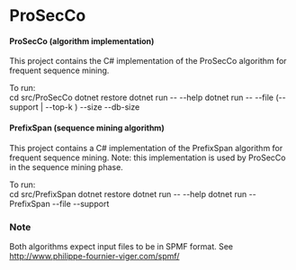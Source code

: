 # ProSecCo

#### ProSecCo (algorithm implementation)
This project contains the C# implementation of the ProSecCo algorithm for frequent sequence mining. 

To run:  
    cd src/ProSecCo
    dotnet restore
    dotnet run -- --help
    dotnet run -- --file <file-path> (--support <min-support> | --top-k <k>) --size <sample-size> --db-size <database size>
    
#### PrefixSpan (sequence mining algorithm)
This project contains a C# implementation of the PrefixSpan algorithm for frequent sequence mining. Note: this implementation is used by ProSecCo in the sequence mining phase. 

To run:  
    cd src/PrefixSpan
    dotnet restore
    dotnet run -- --help
    dotnet run -- PrefixSpan --file <file-path> --support <min-support>

### Note
Both algorithms expect input files to be in SPMF format. See http://www.philippe-fournier-viger.com/spmf/
